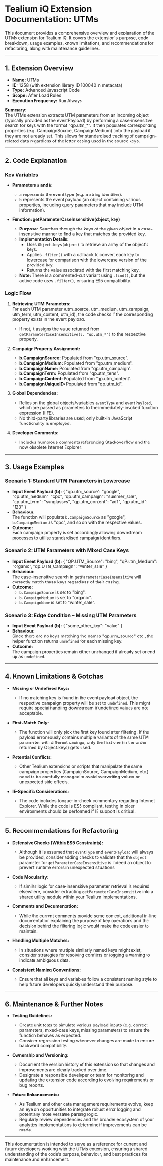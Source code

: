 # Tealium iQ Extension Documentation: UTMs

This document provides a comprehensive overview and explanation of the UTMs extension for Tealium iQ. It covers the extension's purpose, code breakdown, usage examples, known limitations, and recommendations for refactoring, along with maintenance guidelines.

---

## 1. Extension Overview

- **Name:** UTMs  
- **ID:** 1258 (with extension library ID 100040 in metadata)  
- **Type:** Advanced Javascript Code  
- **Scope:** After Load Rules  
- **Execution Frequency:** Run Always  

**Summary:**  
The UTMs extension extracts UTM parameters from an incoming object (typically provided as the eventPayload) by performing a case-insensitive search for keys with the format "qp.utm_*". It then populates corresponding properties (e.g. CampaignSource, CampaignMedium) onto the payload if they are not already set. This allows for standardised tracking of campaign-related data regardless of the letter casing used in the source keys.

---

## 2. Code Explanation

### Key Variables
- **Parameters `a` and `b`:**  
  - `a` represents the event type (e.g. a string identifier).
  - `b` represents the event payload (an object containing various properties, including query parameters that may include UTM information).

- **Function: getParameterCaseInsensitive(object, key)**  
  - **Purpose:** Searches through the keys of the given object in a case-insensitive manner to find a key that matches the provided key.  
  - **Implementation Details:**  
    - Uses `Object.keys(object)` to retrieve an array of the object's keys.
    - Applies `.filter()` with a callback to convert each key to lowercase for comparison with the lowercase version of the provided key.
    - Returns the value associated with the first matching key.
  - **Note:** There is a commented-out variant using `.find()`, but the active code uses `.filter()`, ensuring ES5 compatibility.

### Logic Flow
1. **Retrieving UTM Parameters:**  
   For each UTM parameter (utm_source, utm_medium, utm_campaign, utm_term, utm_content, utm_id), the code checks if the corresponding property exists in the event payload.  
   - If not, it assigns the value returned from `getParameterCaseInsensitive(b, "qp.utm_*")` to the respective property.
   
2. **Campaign Property Assignment:**  
   - **b.CampaignSource:** Populated from "qp.utm_source".
   - **b.CampaignMedium:** Populated from "qp.utm_medium".
   - **b.CampaignName:** Populated from "qp.utm_campaign".
   - **b.CampaignTerm:** Populated from "qp.utm_term".
   - **b.CampaignContent:** Populated from "qp.utm_content".
   - **b.CampaignUniqueID:** Populated from "qp.utm_id".
   
3. **Global Dependencies:**  
   - Relies on the global objects/variables `eventType` and `eventPayload`, which are passed as parameters to the immediately-invoked function expression (IIFE).
   - No third-party libraries are used; only built-in JavaScript functionality is employed.

4. **Developer Comments:**  
   - Includes humorous comments referencing Stackoverflow and the now obsolete Internet Explorer.

---

## 3. Usage Examples

### Scenario 1: Standard UTM Parameters in Lowercase
- **Input Event Payload (b):**
  {
    "qp.utm_source": "google",
    "qp.utm_medium": "cpc",
    "qp.utm_campaign": "summer_sale",
    "qp.utm_term": "sunglasses",
    "qp.utm_content": "ad1",
    "qp.utm_id": "123"
  }
- **Behaviour:**  
  The function will populate `b.CampaignSource` as "google", `b.CampaignMedium` as "cpc", and so on with the respective values.  
- **Outcome:**  
  Each campaign property is set accordingly allowing downstream processes to utilise standardised campaign identifiers.

### Scenario 2: UTM Parameters with Mixed Case Keys
- **Input Event Payload (b):**
  {
    "QP.UTM_Source": "bing",
    "qP.utm_Medium": "organic",
    "qp.UTM_Campaign": "winter_sale"
  }
- **Behaviour:**  
  The case-insensitive search in `getParameterCaseInsensitive` will correctly match these keys regardless of their casing.  
- **Outcome:**  
  - `b.CampaignSource` is set to "bing".
  - `b.CampaignMedium` is set to "organic".
  - `b.CampaignName` is set to "winter_sale".

### Scenario 3: Edge Condition – Missing UTM Parameters
- **Input Event Payload (b):**
  {
    "some_other_key": "value"
  }
- **Behaviour:**  
  Since there are no keys matching the names "qp.utm_source" etc., the helper function returns `undefined` for each missing key.
- **Outcome:**  
  The campaign properties remain either unchanged if already set or end up as `undefined`.

---

## 4. Known Limitations & Gotchas

- **Missing or Undefined Keys:**  
  - If no matching key is found in the event payload object, the respective campaign property will be set to `undefined`. This might require special handling downstream if undefined values are not acceptable.

- **First-Match Only:**  
  - The function will only pick the first key found after filtering. If the payload erroneously contains multiple variants of the same UTM parameter with different casings, only the first one (in the order returned by Object.keys) gets used.

- **Potential Conflicts:**  
  - Other Tealium extensions or scripts that manipulate the same campaign properties (CampaignSource, CampaignMedium, etc.) need to be carefully managed to avoid overwriting values or unexpected side effects.
  
- **IE-Specific Considerations:**  
  - The code includes tongue-in-cheek commentary regarding Internet Explorer. While the code is ES5 compliant, testing in older environments should be performed if IE support is critical.

---

## 5. Recommendations for Refactoring

- **Defensive Checks (Within ES5 Constraints):**  
  - Although it is assumed that `eventType` and `eventPayload` will always be provided, consider adding checks to validate that the `object` parameter for `getParameterCaseInsensitive` is indeed an object to prevent runtime errors in unexpected situations.

- **Code Modularity:**  
  - If similar logic for case-insensitive parameter retrieval is required elsewhere, consider extracting `getParameterCaseInsensitive` into a shared utility module within your Tealium implementations.

- **Comments and Documentation:**  
  - While the current comments provide some context, additional in-line documentation explaining the purpose of key operations and the decision behind the filtering logic would make the code easier to maintain.

- **Handling Multiple Matches:**  
  - In situations where multiple similarly named keys might exist, consider strategies for resolving conflicts or logging a warning to indicate ambiguous data.

- **Consistent Naming Conventions:**  
  - Ensure that all keys and variables follow a consistent naming style to help future developers quickly understand their purpose.

---

## 6. Maintenance & Further Notes

- **Testing Guidelines:**  
  - Create unit tests to simulate various payload inputs (e.g. correct parameters, mixed-case keys, missing parameters) to ensure the function behaves as expected.
  - Consider regression testing whenever changes are made to ensure backward compatibility.

- **Ownership and Versioning:**  
  - Document the version history of this extension so that changes and improvements are clearly tracked over time.
  - Designate a responsible developer or team for monitoring and updating the extension code according to evolving requirements or bug reports.

- **Future Enhancements:**  
  - As Tealium and other data management requirements evolve, keep an eye on opportunities to integrate robust error logging and potentially more versatile parsing logic.
  - Regularly review dependencies and the broader ecosystem of your analytics implementations to determine if improvements can be made.

---

This documentation is intended to serve as a reference for current and future developers working with the UTMs extension, ensuring a shared understanding of the code’s purpose, behaviour, and best practices for maintenance and enhancement.